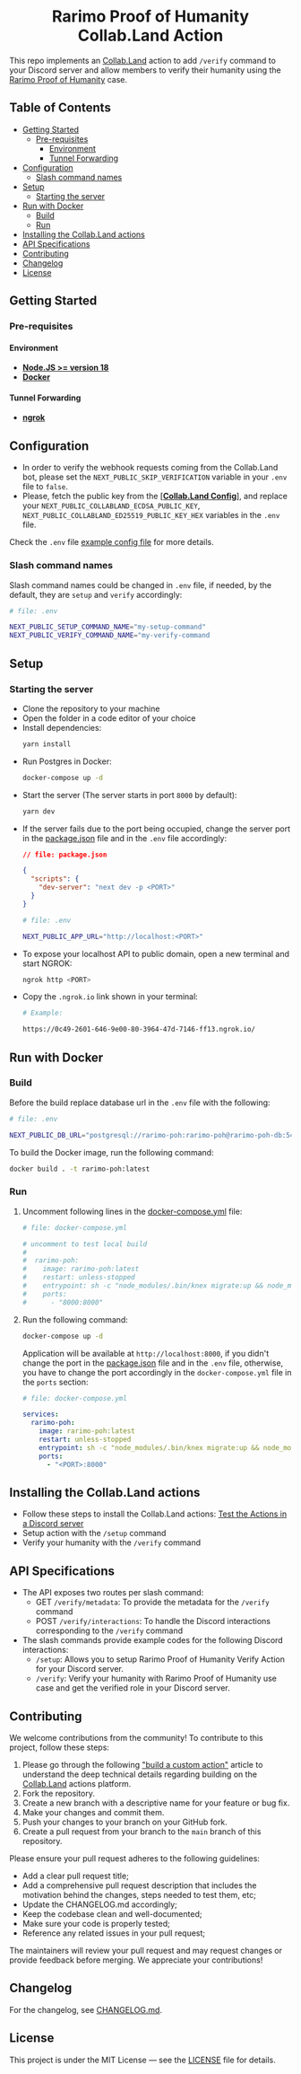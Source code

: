 <div align="center"><h1><b>Rarimo Proof of Humanity Collab.Land Action</b></h1></div>

This repo implements an [Collab.Land] action to add `/verify` command to your Discord server and
allow members to verify their humanity using the [Rarimo Proof of Humanity] case.

## Table of Contents

- [Getting Started](#getting-started)
  * [Pre-requisites](#pre-requisites)
    + [Environment](#environment)
    + [Tunnel Forwarding](#tunnel-forwarding)
- [Configuration](#configuration)
  * [Slash command names](#slash-command-names)
- [Setup](#setup)
  * [Starting the server](#starting-the-server)
- [Run with Docker](#run-with-docker)
  * [Build](#build)
  * [Run](#run)
- [Installing the Collab.Land actions](#installing-the-collabland-actions)
- [API Specifications](#api-specifications)
- [Contributing](#contributing)
- [Changelog](#changelog)
- [License](#license)

## Getting Started

### Pre-requisites

#### Environment

- **[Node.JS >= version 18]**
- **[Docker]**

#### Tunnel Forwarding

- **[ngrok]**

## Configuration

- In order to verify the webhook requests coming from the Collab.Land bot, please set
  the `NEXT_PUBLIC_SKIP_VERIFICATION` variable in your `.env` file to `false`.
- Please, fetch the public key from the [**[Collab.Land Config]**], and replace
  your `NEXT_PUBLIC_COLLABLAND_ECDSA_PUBLIC_KEY`, `NEXT_PUBLIC_COLLABLAND_ED25519_PUBLIC_KEY_HEX`
  variables in the `.env` file.

Check the `.env` file [example config file] for more details.

### Slash command names

Slash command names could be changed in `.env` file, if needed, by the default, they are `setup` and
`verify` accordingly:

```bash
# file: .env

NEXT_PUBLIC_SETUP_COMMAND_NAME="my-setup-command"
NEXT_PUBLIC_VERIFY_COMMAND_NAME="my-verify-command
```

## Setup

### Starting the server

- Clone the repository to your machine
- Open the folder in a code editor of your choice
- Install dependencies:
  ```bash
  yarn install
  ```
- Run Postgres in Docker:
  ```bash
  docker-compose up -d
  ```
- Start the server (The server starts in port `8000` by default):
  ```bash
  yarn dev
  ```
- If the server fails due to the port being occupied, change the server port in the [package.json]
  file and in the `.env` file accordingly:
  ```json
  // file: package.json

  {
    "scripts": {
      "dev-server": "next dev -p <PORT>"
    }
  }
  ```
  ```bash
  # file: .env

  NEXT_PUBLIC_APP_URL="http://localhost:<PORT>"
  ```
- To expose your localhost API to public domain, open a new terminal and start NGROK:
  ```bash
  ngrok http <PORT>
  ```
- Copy the `.ngrok.io` link shown in your terminal:
  ```bash
  # Example:

  https://0c49-2601-646-9e00-80-3964-47d-7146-ff13.ngrok.io/
  ```

## Run with Docker

### Build

Before the build replace database url in the `.env` file with the following:

```bash
# file: .env

NEXT_PUBLIC_DB_URL="postgresql://rarimo-poh:rarimo-poh@rarimo-poh-db:5432/rarimo-poh-db?sslmode=disable"
```

To build the Docker image, run the following command:

```bash
docker build . -t rarimo-poh:latest
```

### Run

1. Uncomment following lines in the [docker-compose.yml](./docker-compose.yml) file:
    ```yaml
    # file: docker-compose.yml

    # uncomment to test local build
    #
    #  rarimo-poh:
    #    image: rarimo-poh:latest
    #    restart: unless-stopped
    #    entrypoint: sh -c "node_modules/.bin/knex migrate:up && node_modules/.bin/next start"
    #    ports:
    #      - "8000:8000"
    ```

2. Run the following command:

    ```bash
    docker-compose up -d
    ```

    Application will be available at `http://localhost:8000`, if you didn't change the port in the
    [package.json] file and in the `.env` file, otherwise, you have to change the port accordingly in
    the `docker-compose.yml` file in the `ports` section:

    ```yaml
    # file: docker-compose.yml

    services:
      rarimo-poh:
        image: rarimo-poh:latest
        restart: unless-stopped
        entrypoint: sh -c "node_modules/.bin/knex migrate:up && node_modules/.bin/next start"
        ports:
          - "<PORT>:8000"
    ```

## Installing the Collab.Land actions

- Follow these steps to install the Collab.Land actions: [Test the Actions in a Discord server]
- Setup action with the `/setup` command
- Verify your humanity with the `/verify` command

## API Specifications

- The API exposes two routes per slash command:
  - GET `/verify/metadata`: To provide the metadata for the `/verify` command
  - POST `/verify/interactions`: To handle the Discord interactions corresponding to the `/verify`
    command
- The slash commands provide example codes for the following Discord interactions:
  - `/setup`: Allows you to setup Rarimo Proof of Humanity Verify Action for your Discord server.
  - `/verify`: Verify your humanity with Rarimo Proof of Humanity use case and get the verified role
    in your Discord server.

## Contributing

We welcome contributions from the community! To contribute to this project, follow these steps:

1. Please go through the following ["build a custom action"] article to understand the deep
   technical details regarding building on the [Collab.Land] actions platform.
1. Fork the repository.
1. Create a new branch with a descriptive name for your feature or bug fix.
1. Make your changes and commit them.
1. Push your changes to your branch on your GitHub fork.
1. Create a pull request from your branch to the `main` branch of this repository.

Please ensure your pull request adheres to the following guidelines:

- Add a clear pull request title;
- Add a comprehensive pull request description that includes the motivation behind the changes,
  steps needed to test them, etc;
- Update the CHANGELOG.md accordingly;
- Keep the codebase clean and well-documented;
- Make sure your code is properly tested;
- Reference any related issues in your pull request;

The maintainers will review your pull request and may request changes or provide feedback before
merging. We appreciate your contributions!

## Changelog

For the changelog, see [CHANGELOG.md](./CHANGELOG.md).

## License

This project is under the MIT License — see the [LICENSE](./LICENSE) file for details.

[Rarimo Proof of Humanity]: https://docs.rarimo.com/use-cases/proof-of-humanity

[ngrok]: https://ngrok.com/docs/getting-started

[Node.JS >= version 18]: https://nodejs.org/en/download/

[Docker]: https://docs.docker.com/engine/install/

[Collab.Land]: https://www.collab.land/

[Collab.Land Config]: https://api-qa.collab.land/config

["build a custom action"]: https://dev.collab.land/docs/upstream-integrations/collab-actions/getting-started-with-collab-actions

[example config file]: ./env-example

[package.json]: ./package.json

[Test the Actions in a Discord server]: https://dev.collab.land/docs/upstream-integrations/collab-actions/getting-started-with-collab-actions#test-the-actions-in-a-discord-server
